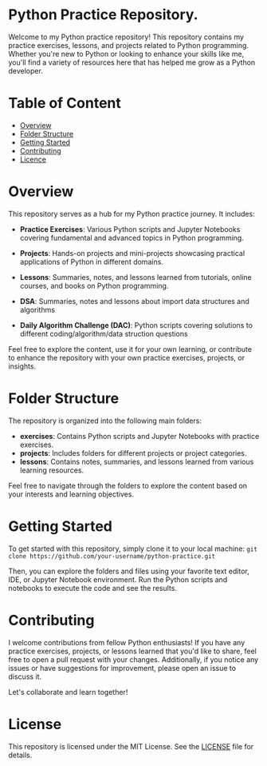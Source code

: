 # Python Practice Repository.
Welcome to my Python practice repository! This repository contains my practice exercises, lessons, and projects related to Python programming. Whether you're new to Python or looking to enhance your skills like me, you'll find a variety of resources here that has helped me grow as a Python developer. 

# Table of Content
* [Overview](#overview)
* [Folder Structure](#folder-structure)
* [Getting Started](#getting-started)
* [Contributing](#contributing)
* [Licence](#license)


# Overview
This repository serves as a hub for my Python practice journey. It includes:

* **Practice Exercises**: Various Python scripts and Jupyter Notebooks covering fundamental and advanced topics in Python programming.

* **Projects**: Hands-on projects and mini-projects showcasing practical applications of Python in different domains.

* **Lessons**: Summaries, notes, and lessons learned from tutorials, online courses, and books on Python programming.

* **DSA**: Summaries, notes and lessons about import data structures and algorithms
* **Daily Algorithm Challenge (DAC)**: Python scripts covering solutions to different coding/algorithm/data struction questions

Feel free to explore the content, use it for your own learning, or contribute to enhance the repository with your own practice exercises, projects, or insights.

# Folder Structure
The repository is organized into the following main folders:

* **exercises**: Contains Python scripts and Jupyter Notebooks with practice exercises.
* **projects**: Includes folders for different projects or project categories.
* **lessons**: Contains notes, summaries, and lessons learned from various learning resources.

Feel free to navigate through the folders to explore the content based on your interests and learning objectives.

# Getting Started
To get started with this repository, simply clone it to your local machine:
```git clone https://github.com/your-username/python-practice.git``` 

Then, you can explore the folders and files using your favorite text editor, IDE, or Jupyter Notebook environment. Run the Python scripts and notebooks to execute the code and see the results.

# Contributing
I welcome contributions from fellow Python enthusiasts! If you have any practice exercises, projects, or lessons learned that you'd like to share, feel free to open a pull request with your changes. Additionally, if you notice any issues or have suggestions for improvement, please open an issue to discuss it.

Let's collaborate and learn together!

# License
This repository is licensed under the MIT License. See the [LICENSE](https://github.com/git/git-scm.com/blob/main/MIT-LICENSE.txt) file for details.